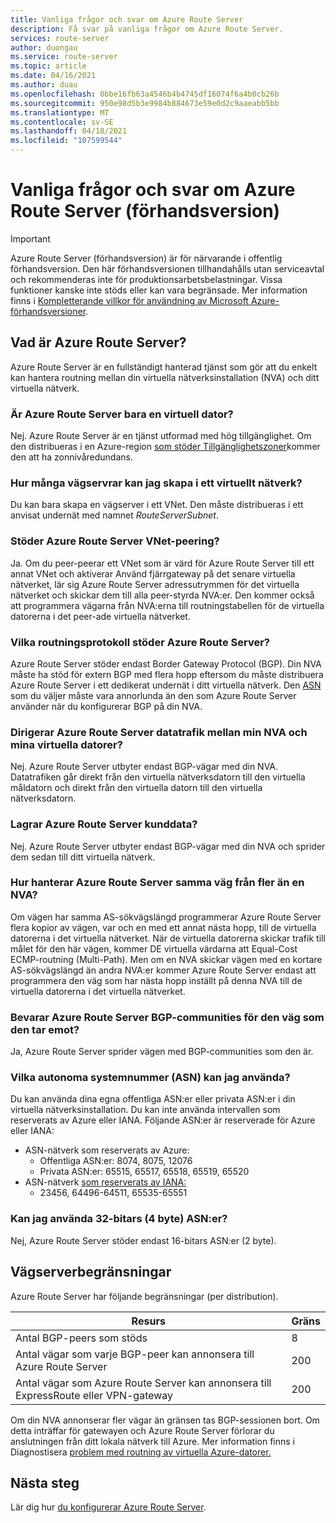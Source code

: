 ```yaml
---
title: Vanliga frågor och svar om Azure Route Server
description: Få svar på vanliga frågor om Azure Route Server.
services: route-server
author: duongau
ms.service: route-server
ms.topic: article
ms.date: 04/16/2021
ms.author: duau
ms.openlocfilehash: 0bbe16fb63a4546b4b4745df16074f6a4b0cb26b
ms.sourcegitcommit: 950e98d5b3e9984b884673e59e0d2c9aaeabb5bb
ms.translationtype: MT
ms.contentlocale: sv-SE
ms.lasthandoff: 04/18/2021
ms.locfileid: "107599544"
---
```

# <a name="azure-route-server-preview-faq"></a>Vanliga frågor och svar om Azure Route Server (förhandsversion)

> [!IMPORTANT]
> Azure Route Server (förhandsversion) är för närvarande i offentlig förhandsversion.
> Den här förhandsversionen tillhandahålls utan serviceavtal och rekommenderas inte för produktionsarbetsbelastningar. Vissa funktioner kanske inte stöds eller kan vara begränsade.
> Mer information finns i [Kompletterande villkor för användning av Microsoft Azure-förhandsversioner](https://azure.microsoft.com/support/legal/preview-supplemental-terms/).

## <a name="what-is-azure-route-server"></a>Vad är Azure Route Server?

Azure Route Server är en fullständigt hanterad tjänst som gör att du enkelt kan hantera routning mellan din virtuella nätverksinstallation (NVA) och ditt virtuella nätverk.

### <a name="is-azure-route-server-just-a-vm"></a>Är Azure Route Server bara en virtuell dator?

Nej. Azure Route Server är en tjänst utformad med hög tillgänglighet. Om den distribueras i en Azure-region [som stöder Tillgänglighetszoner](../availability-zones/az-overview.md)kommer den att ha zonnivåredundans.

### <a name="how-many-route-servers-can-i-create-in-a-virtual-network"></a>Hur många vägservrar kan jag skapa i ett virtuellt nätverk?

Du kan bara skapa en vägserver i ett VNet. Den måste distribueras i ett anvisat undernät med namnet *RouteServerSubnet*.

### <a name="does-azure-route-server-support-vnet-peering"></a>Stöder Azure Route Server VNet-peering?

Ja. Om du peer-peerar ett VNet som är värd för Azure Route Server till ett annat VNet och aktiverar Använd fjärrgateway på det senare virtuella nätverket, lär sig Azure Route Server adressutrymmen för det virtuella nätverket och skickar dem till alla peer-styrda NVA:er. Den kommer också att programmera vägarna från NVA:erna till routningstabellen för de virtuella datorerna i det peer-ade virtuella nätverket. 


### <a name="what-routing-protocols-does-azure-route-server-support"></a><a name = "protocol"></a>Vilka routningsprotokoll stöder Azure Route Server?

Azure Route Server stöder endast Border Gateway Protocol (BGP). Din NVA måste ha stöd för extern BGP med flera hopp eftersom du måste distribuera Azure Route Server i ett dedikerat undernät i ditt virtuella nätverk. Den [ASN](https://en.wikipedia.org/wiki/Autonomous_system_(Internet)) som du väljer måste vara annorlunda än den som Azure Route Server använder när du konfigurerar BGP på din NVA.

### <a name="does-azure-route-server-route-data-traffic-between-my-nva-and-my-vms"></a>Dirigerar Azure Route Server datatrafik mellan min NVA och mina virtuella datorer?

Nej. Azure Route Server utbyter endast BGP-vägar med din NVA. Datatrafiken går direkt från den virtuella nätverksdatorn till den virtuella måldatorn och direkt från den virtuella datorn till den virtuella nätverksdatorn.

### <a name="does-azure-route-server-store-customer-data"></a>Lagrar Azure Route Server kunddata?
Nej. Azure Route Server utbyter endast BGP-vägar med din NVA och sprider dem sedan till ditt virtuella nätverk.

### <a name="if-azure-route-server-receives-the-same-route-from-more-than-one-nva-how-does-it-handle-them"></a>Hur hanterar Azure Route Server samma väg från fler än en NVA?

Om vägen har samma AS-sökvägslängd programmerar Azure Route Server flera kopior av vägen, var och en med ett annat nästa hopp, till de virtuella datorerna i det virtuella nätverket. När de virtuella datorerna skickar trafik till målet för den här vägen, kommer DE virtuella värdarna att Equal-Cost ECMP-routning (Multi-Path). Men om en NVA skickar vägen med en kortare AS-sökvägslängd än andra NVA:er kommer Azure Route Server endast att programmera den väg som har nästa hopp inställt på denna NVA till de virtuella datorerna i det virtuella nätverket.

### <a name="does-azure-route-server-preserve-the-bgp-communities-of-the-route-it-receives"></a>Bevarar Azure Route Server BGP-communities för den väg som den tar emot?

Ja, Azure Route Server sprider vägen med BGP-communities som den är.

### <a name="what-autonomous-system-numbers-asns-can-i-use"></a>Vilka autonoma systemnummer (ASN) kan jag använda?

Du kan använda dina egna offentliga ASN:er eller privata ASN:er i din virtuella nätverksinstallation. Du kan inte använda intervallen som reserverats av Azure eller IANA.
Följande ASN:er är reserverade för Azure eller IANA:

* ASN-nätverk som reserverats av Azure:
    * Offentliga ASN:er: 8074, 8075, 12076
    * Privata ASN:er: 65515, 65517, 65518, 65519, 65520
* ASN-nätverk [som reserverats av IANA:](http://www.iana.org/assignments/iana-as-numbers-special-registry/iana-as-numbers-special-registry.xhtml)
    * 23456, 64496-64511, 65535-65551

### <a name="can-i-use-32-bit-4-byte-asns"></a>Kan jag använda 32-bitars (4 byte) ASN:er?

Nej, Azure Route Server stöder endast 16-bitars ASN:er (2 byte).

## <a name="route-server-limits"></a><a name = "limitations"></a>Vägserverbegränsningar

Azure Route Server har följande begränsningar (per distribution).

| Resurs | Gräns |
|----------|-------|
| Antal BGP-peers som stöds | 8 |
| Antal vägar som varje BGP-peer kan annonsera till Azure Route Server | 200 |
| Antal vägar som Azure Route Server kan annonsera till ExpressRoute eller VPN-gateway | 200 |

Om din NVA annonserar fler vägar än gränsen tas BGP-sessionen bort. Om detta inträffar för gatewayen och Azure Route Server förlorar du anslutningen från ditt lokala nätverk till Azure. Mer information finns i Diagnostisera [problem med routning av virtuella Azure-datorer.](../virtual-network/diagnose-network-routing-problem.md)

## <a name="next-steps"></a>Nästa steg

Lär dig hur [du konfigurerar Azure Route Server](quickstart-configure-route-server-powershell.md).
